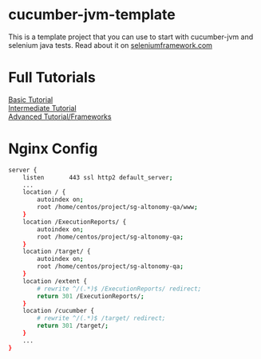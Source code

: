 cucumber-jvm-template
=====================

This is a template project that you can use to start with cucumber-jvm and selenium java tests. Read about it on [seleniumframework.com](http://www.seleniumframework.com/cucumber-jvm-3/cucumber-jvm-and-selenium/)

# Full Tutorials

[Basic Tutorial](http://www.seleniumframework.com/cucumber-jvm-3/cucumber-jvm-and-selenium/)  
[Intermediate Tutorial](http://www.seleniumframework.com/cucumber-jvm-3/parameterize-browser/)  
[Advanced Tutorial/Frameworks](http://www.seleniumframework.com/cucumber-jvm-3/what-are-frameworks/)


# Nginx Config
```sh
server {
    listen       443 ssl http2 default_server;
    ...
    location / {
        autoindex on;
        root /home/centos/project/sg-altonomy-qa/www;
    }
    location /ExecutionReports/ {
        autoindex on;
        root /home/centos/project/sg-altonomy-qa;
    }
    location /target/ {
        autoindex on;
        root /home/centos/project/sg-altonomy-qa;
    }
    location /extent {
        # rewrite ^/(.*)$ /ExecutionReports/ redirect;
        return 301 /ExecutionReports/;
    }
    location /cucumber {
        # rewrite ^/(.*)$ /target/ redirect;
        return 301 /target/;
    }
    ...
}
```